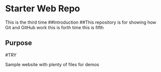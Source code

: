 # Starter Web Repo
This is the third time
##Introduction
##This repository is for showing how Git and GitHub work
this is forth time
this is fifth
## Purpose
#TRY

Sample website with plenty of files for demos